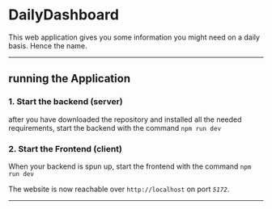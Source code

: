 # DailyDashboard

This web application gives you some information you might need on a daily basis. Hence the name.

---

## running the Application

### 1. Start the backend (server)

after you have downloaded the repository and installed all the needed requirements, start the backend with the command `npm run dev`

### 2. Start the Frontend (client)

When your backend is spun up, start the frontend with the command `npm run dev`

The website is now reachable over `http://localhost` on port _`5172`_.

---
